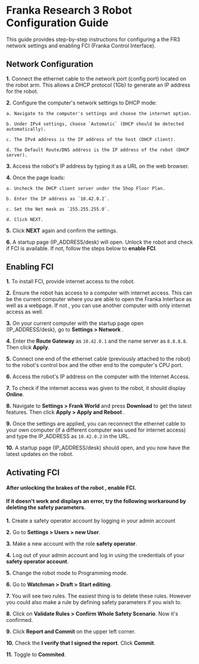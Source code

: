 # Franka Research 3 Robot Configuration Guide

This guide provides step-by-step instructions for configuring a the FR3  network settings and enabling FCI (Franka Control Interface).

## Network Configuration

**1.** Connect the ethernet cable to the network port (config port) located on the robot arm. This allows a DHCP protocol (1Gb) to generate an IP address for the robot.

**2.** Configure the computer's network settings to DHCP mode:
    
    a. Navigate to the computer's settings and choose the internet option.
    
    b. Under IPv4 settings, choose `Automatic` (DHCP should be detected automatically).
    
    c. The IPv4 address is the IP address of the host (DHCP client).
    
    d. The Default Route/DNS address is the IP address of the robot (DHCP server).

**3.** Access the robot's IP address by typing it as a URL on the web browser.

**4.** Once the page loads:

    a. Uncheck the DHCP client server under the Shop Floor Plan.

    b. Enter the IP address as `10.42.0.2`.

    c. Set the Net mask as `255.255.255.0`.

    d. Click NEXT.

**5.** Click **NEXT** again and confirm the settings.

**6.** A startup page (IP_ADDRESS/desk) will open. Unlock the robot and check if FCI is available. If not, follow the steps below to **enable FCI**.

## Enabling FCI

**1.** To install FCI, provide internet access to the robot.

**2.** Ensure the robot has access to a computer with internet access. This can be the current computer where you are able to open the Franka Interface as well as a webpage. If not , you can use another computer with only internet access as well.

**3.** On your current computer with the startup page open (IP_ADDRESS/desk), go to **Settings > Network** .

**4.** Enter the **Route Gateway** as `10.42.0.1` and the name server as `8.8.8.8`. Then click **Apply**.

**5.** Connect one end of the ethernet cable (previously attached to the robot) to the robot's control box and the other end to the computer's CPU port.

**6.** Access the robot's IP address on the computer with the Internet Access.

**7.** To check if the internet access was given to the robot, it should display **Online**.

**8.** Navigate to **Settings > Frank World** and press **Download** to get the latest features. Then click **Apply > Apply and Reboot** .

**9.** Once the settings are applied, you can reconnect the ethernet cable to your own computer (if a different computer was used for internet access) and type the IP_ADDRESS as `10.42.0.2` in the URL.

**10.** A startup page (IP_ADDRESS/desk) should open, and you now have the latest updates on the robot.

## Activating FCI

#### After unlocking the brakes of the robot , enable FCI. 
#### If it doesn't work and displays an error, try the following workaround by deleting the safety parameters.

**1.** Create a safety operator account by logging in your admin account

**2.** Go to **Settings > Users > new User**.

**3.** Make a new account with the role **safety operator**.

**4.** Log out of your admin account and log in using the credentials of your **safety operator account**.

**5.** Change the robot mode to Programming mode.

**6.** Go to **Watchman > Draft > Start editing**.

**7.** You will see two rules. The easiest thing is to delete these rules. However you could also make a rule by defining safety parameters if you wish to.

**8.** Click on **Validate Rules > Confirm Whole Safety Scenario**. Now it's confirmed.

**9.** Click **Report and Commit** on the upper left corner.

**10.** Check the **I verify that I signed the report**. Click **Commit**.

**11.** Toggle to **Commited**.
